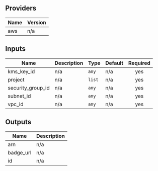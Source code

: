 ## Providers

| Name | Version |
|------|---------|
| aws | n/a |

## Inputs

| Name | Description | Type | Default | Required |
|------|-------------|------|---------|:-----:|
| kms\_key\_id | n/a | `any` | n/a | yes |
| project | n/a | `list` | n/a | yes |
| security\_group\_id | n/a | `any` | n/a | yes |
| subnet\_id | n/a | `any` | n/a | yes |
| vpc\_id | n/a | `any` | n/a | yes |

## Outputs

| Name | Description |
|------|-------------|
| arn | n/a |
| badge\_url | n/a |
| id | n/a |

